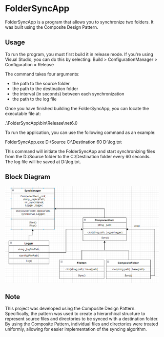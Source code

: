 # FolderSyncApp

FolderSyncApp is a program that allows you to synchronize two folders. It was built using the Composite Design Pattern.

## Usage

To run the program, you must first build it in release mode. If you're using Visual Studio, you can do this by selecting:
Build > ConfigurationManager > Configuration = Release

The command takes four arguments:
- the path to the source folder
- the path to the destination folder
- the interval (in seconds) between each synchronization
- the path to the log file

Once you have finished building the FolderSyncApp, you can locate the executable file at:
 
.\FolderSyncApp\bin\Release\net6.0

 To run the application, you can use the following command as an example:

FolderSyncApp.exe D:\Source C:\Destination 60 D:\log.txt

This command will initiate the FolderSyncApp and start synchronizing files from the D:\Source folder to the C:\Destination folder every 60 seconds. The log file will be saved at D:\log.txt.

## Block Diagram

![Block Diagram](https://github.com/bogse/FolderSyncApp/blob/main/Resources/BlockDiagram.png)

## Note

This project was developed using the Composite Design Pattern. Specifically, the pattern was used to create a hierarchical structure to represent source files and directories to be synced with a destination folder. By using the Composite Pattern, individual files and directories were treated uniformly, allowing for easier implementation of the syncing algorithm.
